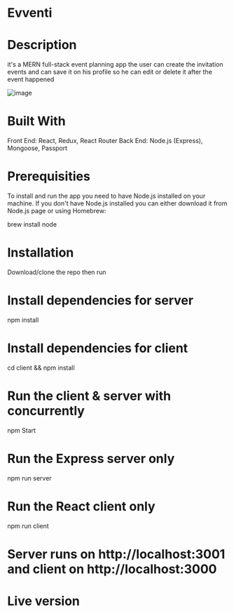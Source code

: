 # Evventi

# Description
it's a MERN full-stack event planning app 
the user can create the invitation events and can save it on his profile so he can edit or delete it after the event happened

![image](https://github.com/shanik1320/Evventi/blob/master/client/src/assets/imgs/evnt.png)

# Built With
Front End: React, Redux, React Router 
Back End: Node.js (Express), Mongoose, Passport

# Prerequisities
To install and run the app you need to have Node.js installed on your machine. If you don't have Node.js installed you can either download it from Node.js page or using Homebrew:

brew install node

# Installation

Download/clone the repo then run

# Install dependencies for server
npm install

# Install dependencies for client
cd client && npm install

# Run the client & server with concurrently
npm Start

# Run the Express server only
npm run server

# Run the React client only
npm run client

# Server runs on http://localhost:3001 and client on http://localhost:3000


# Live version
